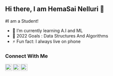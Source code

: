 ## Hi there, I am HemaSai Nelluri 👋

#I am a Student!

- 🌱 I’m currently learning A.I and ML
- 🦾 2022 Goals : Data Structures And Algorithms
- ⚡ Fun fact: I always live  on phone

### Connect With Me
[<img align="left" alt="codeSTACKr | YouTube" width="22px" src="https://cdn.jsdelivr.net/npm/simple-icons@v3/icons/youtube.svg" />][youtube]
[<img align="left" alt="codeSTACKr | Twitter" width="22px" src="https://cdn.jsdelivr.net/npm/simple-icons@v3/icons/twitter.svg" />][twitter]
[<img align="left" alt="codeSTACKr | Instagram" width="22px" src="https://cdn.jsdelsimple-icons@v3/icons/instagram.svg" />][instagram]
<br />

[youtube]: https://www.youtube.com/channel/UC9h_VbZbRl8FINzttgfbKDQ
[twitter]: https://twitter.com/HemaSai1109?s=09
[instagram]: https://www.instagram.com/hemasainelluri/
 

